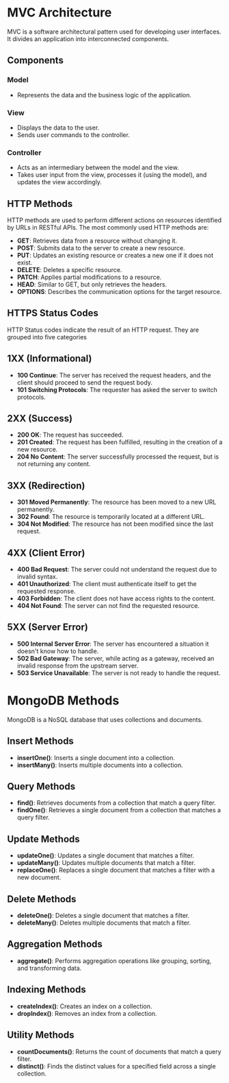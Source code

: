 # MVC Architecture

MVC is a software architectural pattern used for developing user interfaces. It divides an application into interconnected components.


## Components

### Model
- Represents the data and the business logic of the application.

### View
- Displays the data to the user.
- Sends user commands to the controller.

### Controller
- Acts as an intermediary between the model and the view.
- Takes user input from the view, processes it (using the model), and updates the view accordingly.

## HTTP Methods

HTTP methods are used to perform different actions on resources identified by URLs in RESTful APIs. The most commonly used HTTP methods are:

- **GET**: Retrieves data from a resource without changing it.
- **POST**: Submits data to the server to create a new resource.
- **PUT**: Updates an existing resource or creates a new one if it does not exist.
- **DELETE**: Deletes a specific resource.
- **PATCH**: Applies partial modifications to a resource.
- **HEAD**: Similar to GET, but only retrieves the headers.
- **OPTIONS**: Describes the communication options for the target resource.


## HTTPS Status Codes
HTTP Status codes indicate the result of an HTTP request. They are grouped into five categories

## 1XX (Informational)

- **100 Continue**: The server has received the request headers, and the client should proceed to send the request body.
- **101 Switching Protocols**: The requester has asked the server to switch protocols.

## 2XX (Success)

- **200 OK**: The request has succeeded.
- **201 Created**: The request has been fulfilled, resulting in the creation of a new resource.
- **204 No Content**: The server successfully processed the request, but is not returning any content.

## 3XX (Redirection)

- **301 Moved Permanently**: The resource has been moved to a new URL permanently.
- **302 Found**: The resource is temporarily located at a different URL.
- **304 Not Modified**: The resource has not been modified since the last request.

## 4XX (Client Error)

- **400 Bad Request**: The server could not understand the request due to invalid syntax.
- **401 Unauthorized**: The client must authenticate itself to get the requested response.
- **403 Forbidden**: The client does not have access rights to the content.
- **404 Not Found**: The server can not find the requested resource.

## 5XX (Server Error)

- **500 Internal Server Error**: The server has encountered a situation it doesn't know how to handle.
- **502 Bad Gateway**: The server, while acting as a gateway, received an invalid response from the upstream server.
- **503 Service Unavailable**: The server is not ready to handle the request.


# MongoDB Methods
MongoDB is a NoSQL database that uses collections and documents.

## Insert Methods

- **insertOne()**: Inserts a single document into a collection.
- **insertMany()**: Inserts multiple documents into a collection.

## Query Methods

- **find()**: Retrieves documents from a collection that match a query filter.
- **findOne()**: Retrieves a single document from a collection that matches a query filter.

## Update Methods

- **updateOne()**: Updates a single document that matches a filter.
- **updateMany()**: Updates multiple documents that match a filter.
- **replaceOne()**: Replaces a single document that matches a filter with a new document.

## Delete Methods

- **deleteOne()**: Deletes a single document that matches a filter.
- **deleteMany()**: Deletes multiple documents that match a filter.

## Aggregation Methods

- **aggregate()**: Performs aggregation operations like grouping, sorting, and transforming data.

## Indexing Methods

- **createIndex()**: Creates an index on a collection.
- **dropIndex()**: Removes an index from a collection.

## Utility Methods

- **countDocuments()**: Returns the count of documents that match a query filter.
- **distinct()**: Finds the distinct values for a specified field across a single collection.


